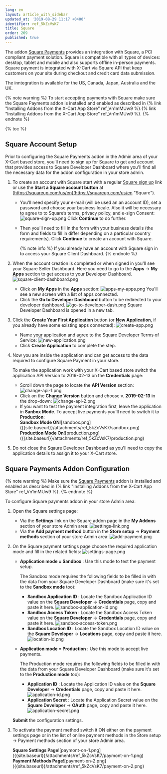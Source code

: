 ```yaml
---
lang: en
layout: article_with_sidebar
updated_at: '2019-08-29 11:17 +0400'
identifier: ref_5kZcVsK7
title: Square
order: 269
published: true
---
```

The addon [Square Payments](https://market.x-cart.com/addons/square.html "Square") provides an integration with Square, a PCI compliant payment solution. Square is compatible with all types of devices: desktop, tablet and mobile and also supports offline in-person payments. Square payment is integrated with X-Cart via Square API that keep customers on your site during checkout and credit card data submission.

The inntegration is available for the US, Canada, Japan, Australia and the UK.

{% note warning %} 
To start accepting payments with Square make sure the Square Payments addon is installed and enabled as described in {% link "Installing Addons from the X-Cart App Store" ref_Vn1mMUw9 %}.{% link "Installing Addons from the X-Cart App Store" ref_Vn1mMUw9 %}.
{% endnote %}

{% toc %}

## Square Account Setup

Prior to configuring the Square Payments addon in the Admin area of your X-Cart based store, you'll need to sign up for Square to get and account that provides access to Square Developer Dashboard where you'll find all the necessary data for the addon configuration in your store admin.

1. To create an account with Square start with a regular [Square sign up](https://squareup.com/t/f_partnerships/d_partnerships/p_xcart/c_general/o_none/u_partnersite?route=signup "Square") link or use the **Start a Square account button** at [https://squareup.com/us/en](https://squareup.com/us/en "Square").
   * You'll need specify your e-mail (will be used an an account ID), set a password and choose your business locale. Also it will be necessary to agree to to Square’s terms, privacy policy, and e-sign Consent:
     ![square-sign-up.png]({{site.baseurl}}/attachments/ref_5kZcVsK7/square-sign-up.png)
     Click **Continue** to do further.
   * Then you'll need to fill in the form with your business details (the form and fields to fill in differ depending on a particular country requirements).
     Click **Continue** to create an account with Square. 
     
     {% note info %}
     If you already have an account with Square sign in to access your Square Client Dashboard.
     {% endnote %}

2. When the account creation is completed or when signed in you'll see your Square Seller Dashboard. Here you need to go to the **Apps** -> **My Apps** section to get access to your Developer Dashboard.
   ![square-client-dashboard.png]({{site.baseurl}}/attachments/ref_5kZcVsK7/square-client-dashboard.png)
   * Click on **My Apps** in the **Apps** section:
     ![apps-my-apps.png]({{site.baseurl}}/attachments/ref_5kZcVsK7/apps-my-apps.png)
     You'll see a new screen with a list of apps connected. 
   * Click the **Go to Developer Dashboard** button to be redirected to your developer dashboard. 
     ![go-to-developer-dash.png]({{site.baseurl}}/attachments/ref_5kZcVsK7/go-to-developer-dash.png)
     Square Developer Dashboard is opened in a new tab. 

4. Click the **Create Your First Application** button (or **New Application**, if you already have some existing apps connected):
   ![create-app.png]({{site.baseurl}}/attachments/ref_5kZcVsK7/create-app.png)
   
   * Name your application and agree to the Square Developer Terms of Service:
     ![new-application.png]({{site.baseurl}}/attachments/ref_5kZcVsK7/new-application.png)
   * Click **Create Application** to complete the step.

5. Now you are inside the application and can get access to the data required to configure Square Payment in your store.
  
   To make the application work with your X-Cart based store switch the application API Version to 2019-02-13 on the **Credentials** page:
   * Scroll down the page to locate the **API Version** section:
     ![change-api-1.png]({{site.baseurl}}/attachments/ref_5kZcVsK7/change-api-1.png)
   * Click on the **Change Version** button and choose v. **2019-02-13** in the drop-down:
     ![change-api-2.png]({{site.baseurl}}/attachments/ref_5kZcVsK7/change-api-2.png)
   * If you want to test the payment integration first, leave the application in **Sanbox Mode**. To accept live payments you'll need to switch it to **Production**:
     <div class="ui stackable two column grid">
       <div class="column" markdown="span"><b>Sandbox Mode ON</b>![sandbox.png]({{site.baseurl}}/attachments/ref_5kZcVsK7/sandbox.png)</div>
       <div class="column" markdown="span"><b>Production Mode On</b>![production.png]({{site.baseurl}}/attachments/ref_5kZcVsK7/production.png)</div>
     </div>
     
6. Do not close the Sqaure Developer Dashboard as you'll need to copy the application details to assign it to your X-Cart store. 

## Square Payments Addon Configuration

{% note warning %}
Make sure the [Square Payments](https://market.x-cart.com/addons/square.html "Square") addon is installed and enabled as described in {% link "Installing Addons from the X-Cart App Store" ref_Vn1mMUw9 %}.
{% endnote %}

To configure Square payments addon in your store Admin area:
1. Open the Square settings page:
   * Via the **Settings** link on the Square addon page in the **My Addons** section of your store Admin area:
     ![settings-link.png]({{site.baseurl}}/attachments/ref_5kZcVsK7/settings-link.png)
   * Via the **Add payment method** button in the **Store setup** -> **Payment methods** section of your store Admin area:
     ![add-payment.png]({{site.baseurl}}/attachments/ref_5kZcVsK7/add-payment.png)
2. On the Square payment settings page choose the required application mode and fill in the related fields:
   ![settings-page.png]({{site.baseurl}}/attachments/ref_5kZcVsK7/settings-page.png)
   * **Application mode = Sandbox** : Use this mode to test the payment setup. 
     
     The Sandbox mode requires the following fields to be filled in with the data from your Square Developer Dashboard (make sure it's set to the **Sandbox mode** too):
     * **Sandbox Application ID** : Locate the Sandbox Application ID value on the **Square Developer** -> **Credentials** page, copy and paste it here.
       ![sandbox-application-id.png]({{site.baseurl}}/attachments/ref_5kZcVsK7/sandbox-application-id.png)
     * **Sandbox Access Token** : Locate the Sandbox Access Token value on the **Square Developer** -> **Credentials** page, copy and paste it here.
       ![sandbox-access-token.png]({{site.baseurl}}/attachments/ref_5kZcVsK7/sandbox-access-token.png)
     * **Sandbox Location ID** : Locate the Sandbox Location ID value on the **Square Developer** -> **Locations** page, copy and paste it here.
       ![location-id.png]({{site.baseurl}}/attachments/ref_5kZcVsK7/location-id.png)
       
   * **Application mode = Production** : Use this mode to accept live payments.
   
     The Production mode requires the following fields to be filled in with the data from your Square Developer Dashboard (make sure it's set to the **Production mode** too):
     * **Application ID** : Locate the Application ID value on the **Square Developer** -> **Credentials** page, copy and paste it here.
       ![application-id.png]({{site.baseurl}}/attachments/ref_5kZcVsK7/application-id.png)
     * **Application Secret** : Locate the Application Secret value on the **Square Developer** -> **OAuth** page, copy and paste it here.
       ![application-secret.png]({{site.baseurl}}/attachments/ref_5kZcVsK7/application-secret.png)
   
   **Submit** the configuration settings.
   
3. To activate the payment method switch it ON either on the payment settings page or in the list of online payment methods in the Store setup -> Payment methods section of your store Admin area.
   
   <div class="ui stackable two column grid">
       <div class="column" markdown="span"><b>Square Settings Page</b>![paymont-on-1.png]({{site.baseurl}}/attachments/ref_5kZcVsK7/paymont-on-1.png)</div>
       <div class="column" markdown="span"><b>Payment Methods Page</b>![payment-on-2.png]({{site.baseurl}}/attachments/ref_5kZcVsK7/payment-on-2.png)</div>
     </div>
